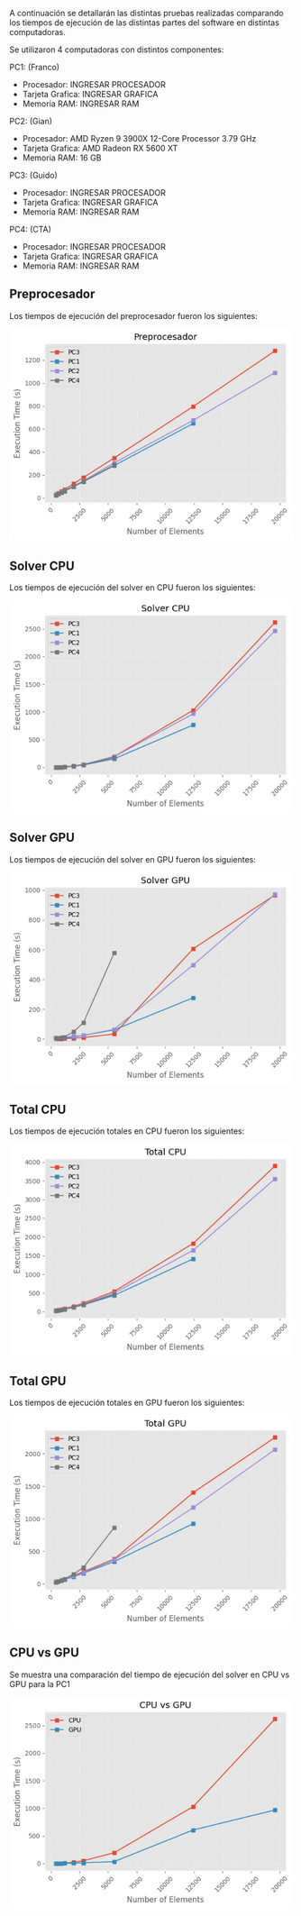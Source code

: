 A continuación se detallarán las distintas pruebas realizadas comparando los tiempos de ejecución de las distintas partes del software en distintas computadoras.

Se utilizaron 4 computadoras con distintos componentes:

PC1: (Franco)
- Procesador: INGRESAR PROCESADOR
- Tarjeta Grafica: INGRESAR GRAFICA
- Memoria RAM: INGRESAR RAM

PC2: (Gian)
- Procesador: AMD Ryzen 9 3900X 12-Core Processor 3.79 GHz
- Tarjeta Grafica: AMD Radeon RX 5600 XT
- Memoria RAM: 16 GB

PC3: (Guido)
- Procesador: INGRESAR PROCESADOR
- Tarjeta Grafica: INGRESAR GRAFICA
- Memoria RAM: INGRESAR RAM

PC4: (CTA)
- Procesador: INGRESAR PROCESADOR
- Tarjeta Grafica: INGRESAR GRAFICA
- Memoria RAM: INGRESAR RAM


## Preprocesador

Los tiempos de ejecución del preprocesador fueron los siguientes:

![](images/timings_Preprocesador.png)

## Solver CPU

Los tiempos de ejecución del solver en CPU fueron los siguientes:

![](images/timings_Solver%20CPU.png)

## Solver GPU

Los tiempos de ejecución del solver en GPU fueron los siguientes:

![](images/timings_Solver%20GPU.png)

## Total CPU

Los tiempos de ejecución totales en CPU fueron los siguientes:

![](images/timings_Total%20CPU.png)

## Total GPU

Los tiempos de ejecución totales en GPU fueron los siguientes:

![](images/timings_Total%20GPU.png)

## CPU vs GPU

Se muestra una comparación del tiempo de ejecución del solver en CPU vs GPU para la PC1

![](images/timings_cpu_vs_gpu.png)
